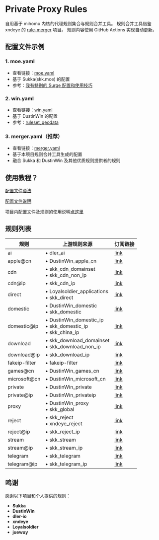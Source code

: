 # Private Proxy Rules

自用基于 mihomo 内核的代理规则集合与规则合并工具。
规则合并工具借鉴 xndeye 的 [rule-merger](https://github.com/xndeye/rule-merger) 项目。
规则内容使用 GitHub Actions 实现自动更新。

## 配置文件示例

### 1. moe.yaml
- 查看链接：[moe.yaml](https://raw.githubusercontent.com/reddishJade/private_proxy/refs/heads/main/Mihomo/Full_Config/moe.yaml)
- 基于 Sukka(skk.moe) 的配置
- 参考：[我有特别的 Surge 配置和使用技巧](https://blog.skk.moe/post/i-have-my-unique-surge-setup/)

### 2. win.yaml
- 查看链接：[win.yaml](https://raw.githubusercontent.com/reddishJade/private_proxy/refs/heads/main/Mihomo/Full_Config/win.yaml)
- 基于 DustinWin 的配置
- 参考：[ruleset_geodata](https://github.com/DustinWin/ruleset_geodata)

### 3. merger.yaml（推荐）
- 查看链接：[merger.yaml](https://raw.githubusercontent.com/reddishJade/private_proxy/refs/heads/main/Mihomo/Full_Config/merger.yaml)
- 基于本项目规则合并工具生成的配置
- 融合 Sukka 和 DustinWin 及其他优质规则提供者的规则

## 使用教程？
[配置文件语法](https://wiki.metacubex.one/handbook/syntax/)   

[配置文件说明](https://wiki.metacubex.one/config/)   

项目内配置文件及规则的使用说明[点这里](https://github.com/reddishJade/private_proxy/blob/main/GUIDE.md)   

## 规则列表

| 规则          | 上游规则来源 | 订阅链接 |
| ------------- | ------------ | -------- |
| ai            | • dler_ai | [link](https://raw.githubusercontent.com/reddishJade/private_proxy/refs/heads/main/Mihomo/Provider/ai.yaml) |
| apple@cn      | • DustinWin_apple_cn | [link](https://raw.githubusercontent.com/reddishJade/private_proxy/refs/heads/main/Mihomo/Provider/apple@cn.yaml) |
| cdn           | • skk_cdn_domainset<br>• skk_cdn_non_ip | [link](https://raw.githubusercontent.com/reddishJade/private_proxy/refs/heads/main/Mihomo/Provider/cdn.yaml) |
| cdn@ip        | • skk_cdn_ip | [link](https://raw.githubusercontent.com/reddishJade/private_proxy/refs/heads/main/Mihomo/Provider/cdn@ip.yaml) |
| direct        | • Loyalsoldier_applications<br>• skk_direct| [link](https://raw.githubusercontent.com/reddishJade/private_proxy/refs/heads/main/Mihomo/Provider/direct.yaml) |
| domestic      | • DustinWin_domestic<br>• skk_domestic | [link](https://raw.githubusercontent.com/reddishJade/private_proxy/refs/heads/main/Mihomo/Provider/domestic.yaml) |
| domestic@ip   | • DustinWin_domestic_ip<br>• skk_domestic_ip<br>• skk_china_ip | [link](https://raw.githubusercontent.com/reddishJade/private_proxy/refs/heads/main/Mihomo/Provider/domestic@ip.yaml) |
| download      | • skk_download_domainset<br>• skk_download_non_ip | [link](https://raw.githubusercontent.com/reddishJade/private_proxy/refs/heads/main/Mihomo/Provider/download.yaml) |
| download@ip   | • skk_download_ip | [link](https://raw.githubusercontent.com/reddishJade/private_proxy/refs/heads/main/Mihomo/Provider/download@ip.yaml) |
| fakeip-filter | • fakeip-filter | [link](https://raw.githubusercontent.com/reddishJade/private_proxy/refs/heads/main/Mihomo/Provider/fakeip-filter.yaml) |
| games@cn      | • DustinWin_games_cn | [link](https://raw.githubusercontent.com/reddishJade/private_proxy/refs/heads/main/Mihomo/Provider/games@cn.yaml) |
| microsoft@cn  | • DustinWin_microsoft_cn | [link](https://raw.githubusercontent.com/reddishJade/private_proxy/refs/heads/main/Mihomo/Provider/microsoft@cn.yaml) |
| private       | • DustinWin_private | [link](https://raw.githubusercontent.com/reddishJade/private_proxy/refs/heads/main/Mihomo/Provider/private.yaml) |
| private@ip    | • DustinWin_privateip | [link](https://raw.githubusercontent.com/reddishJade/private_proxy/refs/heads/main/Mihomo/Provider/private@ip.yaml) |
| proxy         | • DustinWin_proxy<br>• skk_global | [link](https://raw.githubusercontent.com/reddishJade/private_proxy/refs/heads/main/Mihomo/Provider/proxy.yaml) |
| reject        | • skk_reject<br>• xndeye_reject | [link](https://raw.githubusercontent.com/reddishJade/private_proxy/refs/heads/main/Mihomo/Provider/reject.yaml) |
| reject@ip     | • skk_reject_ip | [link](https://raw.githubusercontent.com/reddishJade/private_proxy/refs/heads/main/Mihomo/Provider/reject@ip.yaml) |
| stream        | • skk_stream | [link](https://raw.githubusercontent.com/reddishJade/private_proxy/refs/heads/main/Mihomo/Provider/stream.yaml) |
| stream@ip     | • skk_stream_ip | [link](https://raw.githubusercontent.com/reddishJade/private_proxy/refs/heads/main/Mihomo/Provider/stream@ip.yaml) |
| telegram      | • skk_telegram | [link](https://raw.githubusercontent.com/reddishJade/private_proxy/refs/heads/main/Mihomo/Provider/telegram.yaml) |
| telegram@ip   | • skk_telegram_ip | [link](https://raw.githubusercontent.com/reddishJade/private_proxy/refs/heads/main/Mihomo/Provider/telegram@ip.yaml) |

## 鸣谢

感谢以下项目和个人提供的规则：

-   **Sukka**
-   **DustinWin**
-   **dler-io**
-   **xndeye**
-   **Loyalsoldier**
-   **juewuy**
